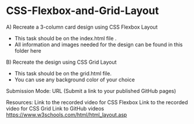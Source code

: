 # CSS-Flexbox-and-Grid-Layout
A) Recreate a 3-column card design using CSS Flexbox  Layout
- This task should be on the index.html file .
- All information and images needed for the design can be found in this folder here

 B) Recreate the design using CSS Grid Layout  
- This task should be on the grid.html file.
- You can use any background color of your choice

Submission  Mode: URL (Submit a link to your published GitHub pages)

Resources:
Link to the recorded video for CSS Flexbox
Link to the recorded video for CSS Grid
Link to GitHub videos
https://www.w3schools.com/html/html_layout.asp
